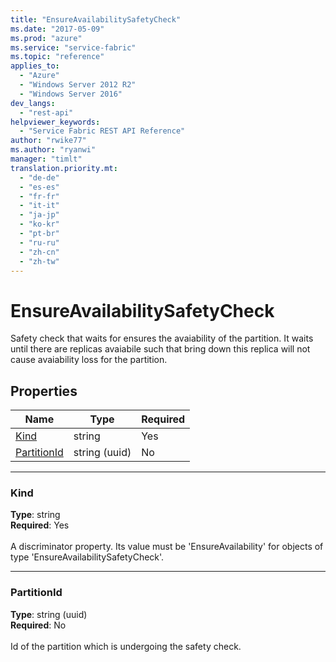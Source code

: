 ```yaml
---
title: "EnsureAvailabilitySafetyCheck"
ms.date: "2017-05-09"
ms.prod: "azure"
ms.service: "service-fabric"
ms.topic: "reference"
applies_to: 
  - "Azure"
  - "Windows Server 2012 R2"
  - "Windows Server 2016"
dev_langs: 
  - "rest-api"
helpviewer_keywords: 
  - "Service Fabric REST API Reference"
author: "rwike77"
ms.author: "ryanwi"
manager: "timlt"
translation.priority.mt: 
  - "de-de"
  - "es-es"
  - "fr-fr"
  - "it-it"
  - "ja-jp"
  - "ko-kr"
  - "pt-br"
  - "ru-ru"
  - "zh-cn"
  - "zh-tw"
---
```

# EnsureAvailabilitySafetyCheck

Safety check that waits for ensures the avaiability of the partition. It waits until there are replicas avaiabile such that bring down this replica will not cause avaiability loss for the partition.

## Properties
| Name | Type | Required |
| --- | --- | --- |
| [Kind](#kind) | string | Yes |
| [PartitionId](#partitionid) | string (uuid) | No |

____
### Kind
__Type__: string <br/>
__Required__: Yes <br/>
<br/>
A discriminator property. Its value must be 'EnsureAvailability' for objects of type 'EnsureAvailabilitySafetyCheck'.

____
### PartitionId
__Type__: string (uuid) <br/>
__Required__: No<br/>
<br/>
Id of the partition which is undergoing the safety check.
